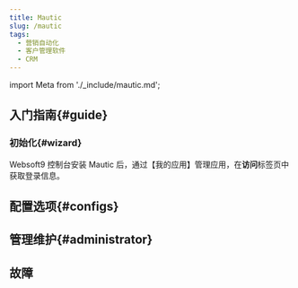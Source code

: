 ```yaml
---
title: Mautic
slug: /mautic
tags:
  - 营销自动化
  - 客户管理软件
  - CRM
---
```


import Meta from './_include/mautic.md';

<Meta name="meta" />

## 入门指南{#guide}

### 初始化{#wizard}

Websoft9 控制台安装 Mautic 后，通过【我的应用】管理应用，在**访问**标签页中获取登录信息。  


## 配置选项{#configs}

## 管理维护{#administrator}

## 故障
